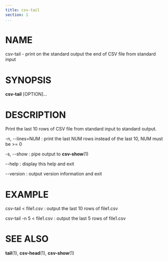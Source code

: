 ```yaml
---
title: csv-tail
section: 1
...
```


# NAME #

csv-tail - print on the standard output the end of CSV file from standard input

# SYNOPSIS #

**csv-tail** [OPTION]...

# DESCRIPTION #

Print the last 10 rows of CSV file from standard input to standard output.

-n, --lines=NUM
:   print the last NUM rows instead of the last 10, NUM must be >= 0

-s, --show
:   pipe output to **csv-show**(1)

--help
:   display this help and exit

--version
:   output version information and exit

# EXAMPLE #

csv-tail < file1.csv
:   output the last 10 rows of file1.csv

csv-tail -n 5 < file1.csv
:   output the last 5 rows of file1.csv

# SEE ALSO #

**tail**(1), **csv-head**(1), **csv-show**(1)
